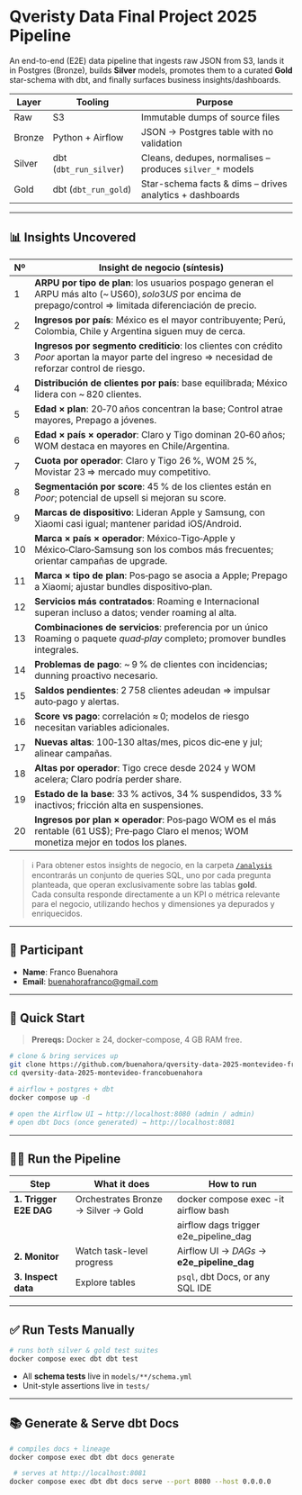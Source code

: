 # Qveristy Data Final Project 2025 Pipeline

An end-to-end (E2E) data pipeline that ingests raw JSON from S3, lands it in
Postgres (Bronze), builds **Silver** models, promotes them to a curated **Gold**
star-schema with dbt, and finally surfaces business insights/dashboards.

| Layer  | Tooling                | Purpose                                                  |
| ------ | ---------------------- | -------------------------------------------------------- |
| Raw    | S3                     | Immutable dumps of source files                          |
| Bronze | Python + Airflow       | JSON → Postgres table with no validation                 |
| Silver | dbt (`dbt_run_silver`) | Cleans, dedupes, normalises – produces `silver_*` models |
| Gold   | dbt (`dbt_run_gold`)   | Star-schema facts & dims – drives analytics + dashboards |

---

## 📊 Insights Uncovered

| Nº  | Insight de negocio (síntesis)                                                                                                                                      |
| --- | ------------------------------------------------------------------------------------------------------------------------------------------------------------------ |
| 1   | **ARPU por tipo de plan**: los usuarios pospago generan el ARPU más alto (~ US$ 60), solo 3 US$ por encima de prepago/control ⇒ limitada diferenciación de precio. |
| 2   | **Ingresos por país**: México es el mayor contribuyente; Perú, Colombia, Chile y Argentina siguen muy de cerca.                                                    |
| 3   | **Ingresos por segmento crediticio**: los clientes con crédito _Poor_ aportan la mayor parte del ingreso ⇒ necesidad de reforzar control de riesgo.                |
| 4   | **Distribución de clientes por país**: base equilibrada; México lidera con ~ 820 clientes.                                                                         |
| 5   | **Edad × plan**: 20‑70 años concentran la base; Control atrae mayores, Prepago a jóvenes.                                                                          |
| 6   | **Edad × país × operador**: Claro y Tigo dominan 20‑60 años; WOM destaca en mayores en Chile/Argentina.                                                            |
| 7   | **Cuota por operador**: Claro y Tigo 26 %, WOM 25 %, Movistar 23 ⇒ mercado muy competitivo.                                                                        |
| 8   | **Segmentación por score**: 45 % de los clientes están en _Poor_; potencial de upsell si mejoran su score.                                                         |
| 9   | **Marcas de dispositivo**: Lideran Apple y Samsung, con Xiaomi casi igual; mantener paridad iOS/Android.                                                           |
| 10  | **Marca × país × operador**: México‑Tigo‑Apple y México‑Claro‑Samsung son los combos más frecuentes; orientar campañas de upgrade.                                 |
| 11  | **Marca × tipo de plan**: Pos‑pago se asocia a Apple; Prepago a Xiaomi; ajustar bundles dispositivo‑plan.                                                          |
| 12  | **Servicios más contratados**: Roaming e Internacional superan incluso a datos; vender roaming al alta.                                                            |
| 13  | **Combinaciones de servicios**: preferencia por un único Roaming o paquete _quad‑play_ completo; promover bundles integrales.                                      |
| 14  | **Problemas de pago**: ~ 9 % de clientes con incidencias; dunning proactivo necesario.                                                                             |
| 15  | **Saldos pendientes**: 2 758 clientes adeudan ⇒ impulsar auto‑pago y alertas.                                                                                      |
| 16  | **Score vs pago**: correlación ≈ 0; modelos de riesgo necesitan variables adicionales.                                                                             |
| 17  | **Nuevas altas**: 100‑130 altas/mes, picos dic‑ene y jul; alinear campañas.                                                                                        |
| 18  | **Altas por operador**: Tigo crece desde 2024 y WOM acelera; Claro podría perder share.                                                                            |
| 19  | **Estado de la base**: 33 % activos, 34 % suspendidos, 33 % inactivos; fricción alta en suspensiones.                                                              |
| 20  | **Ingresos por plan × operador**: Pos‑pago WOM es el más rentable (61 US$); Pre‑pago Claro el menos; WOM monetiza mejor en todos los planes.                       |

> ℹ️ Para obtener estos insights de negocio, en la carpeta [`/analysis`](./analysis) encontrarás un conjunto de queries SQL, uno por cada pregunta planteada, que operan exclusivamente sobre las tablas **gold**.  
> Cada consulta responde directamente a un KPI o métrica relevante para el negocio, utilizando hechos y dimensiones ya depurados y enriquecidos.

---

## 👤 Participant

- **Name**: Franco Buenahora
- **Email**: buenahorafranco@gmail.com

---

## 🚀 Quick Start

> **Prereqs:** Docker ≥ 24, docker-compose, 4 GB RAM free.

```bash
# clone & bring services up
git clone https://github.com/buenahora/qversity-data-2025-montevideo-francobuenahora.git
cd qversity-data-2025-montevideo-francobuenahora

# airflow + postgres + dbt
docker compose up -d

# open the Airflow UI → http://localhost:8080 (admin / admin)
# open dbt Docs (once generated) → http://localhost:8081
```

---

## 🏃‍♂️ Run the Pipeline

| Step                   | What it does                        | How to run                                 |
| ---------------------- | ----------------------------------- | ------------------------------------------ |
| **1. Trigger E2E DAG** | Orchestrates Bronze → Silver → Gold | docker compose exec -it airflow bash       |
|                        |                                     | airflow dags trigger e2e_pipeline_dag      |
| **2. Monitor**         | Watch task-level progress           | Airflow UI → _DAGs_ → **e2e_pipeline_dag** |
| **3. Inspect data**    | Explore tables                      | `psql`, dbt Docs, or any SQL IDE           |

---

## ✅ Run Tests Manually

```bash
# runs both silver & gold test suites
docker compose exec dbt dbt test
```

- All **schema tests** live in `models/**/schema.yml`
- Unit-style assertions live in `tests/`

---

## 📚 Generate & Serve dbt Docs

```bash
# compiles docs + lineage
docker compose exec dbt dbt docs generate

 # serves at http://localhost:8081
docker compose exec dbt dbt docs serve --port 8080 --host 0.0.0.0
```
